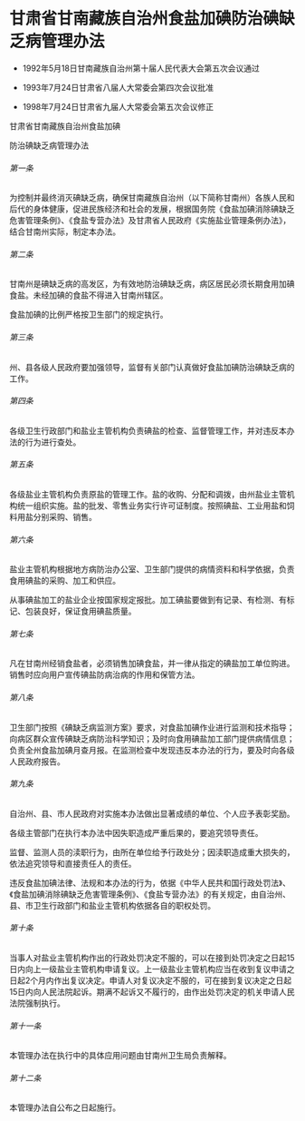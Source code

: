 # 甘肃省甘南藏族自治州食盐加碘防治碘缺乏病管理办法

- 1992年5月18日甘南藏族自治州第十届人民代表大会第五次会议通过

- 1993年7月24日甘肃省八届人大常委会第四次会议批准

- 1998年7月24日甘肃省九届人大常委会第五次会议修正

<!-- INFO END -->

甘肃省甘南藏族自治州食盐加碘

防治碘缺乏病管理办法

###### 第一条

为控制并最终消灭碘缺乏病，确保甘南藏族自治州（以下简称甘南州）各族人民和后代的身体健康，促进民族经济和社会的发展，根据国务院《食盐加碘消除碘缺乏危害管理条例》、《食盐专营办法》及甘肃省人民政府《实施盐业管理条例办法》，结合甘南州实际，制定本办法。

###### 第二条

甘南州是碘缺乏病的高发区，为有效地防治碘缺乏病，病区居民必须长期食用加碘食盐。未经加碘的食盐不得进入甘南州辖区。

食盐加碘的比例严格按卫生部门的规定执行。

###### 第三条

州、县各级人民政府要加强领导，监督有关部门认真做好食盐加碘防治碘缺乏病的工作。

###### 第四条

各级卫生行政部门和盐业主管机构负责碘盐的检查、监督管理工作，并对违反本办法的行为进行查处。

###### 第五条

各级盐业主管机构负责原盐的管理工作。盐的收购、分配和调拨，由州盐业主管机构统一组织实施。盐的批发、零售业务实行许可证制度。按照碘盐、工业用盐和饲料用盐分别采购、销售。

###### 第六条

盐业主管机构根据地方病防治办公室、卫生部门提供的病情资料和科学依据，负责食用碘盐的采购、加工和供应。

从事碘盐加工的盐业企业按国家规定报批。加工碘盐要做到有记录、有检测、有标记、包装良好，保证食用碘盐质量。

###### 第七条

凡在甘南州经销食盐者，必须销售加碘食盐，并一律从指定的碘盐加工单位购进。销售时应向用户宣传碘盐防病治病的作用和保管方法。

###### 第八条

卫生部门按照《碘缺乏病监测方案》要求，对食盐加碘作业进行监测和技术指导；向病区群众宣传碘缺乏病防治科学知识；及时向食用碘盐加工部门提供病情信息；负责全州食盐加碘月查月报。在监测检查中发现违反本办法的行为，要及时向各级人民政府报告。

###### 第九条

自治州、县、市人民政府对实施本办法做出显著成绩的单位、个人应予表彰奖励。

各级主管部门在执行本办法中因失职造成严重后果的，要追究领导责任。

监督、监测人员的渎职行为，由所在单位给予行政处分；因渎职造成重大损失的，依法追究领导和直接责任人的责任。

违反食盐加碘法律、法规和本办法的行为，依据《中华人民共和国行政处罚法》、《食盐加碘消除碘缺乏危害管理条例》、《食盐专营办法》的有关规定，由自治州、县、市卫生行政部门和盐业主管机构依据各自的职权处罚。

###### 第十条

当事人对盐业主管机构作出的行政处罚决定不服的，可以在接到处罚决定之日起15日内向上一级盐业主管机构申请复议。上一级盐业主管机构应当在收到复议申请之日起2个月内作出复议决定。申请人对复议决定不服的，可在接到复议决定之日起15日内向人民法院起诉。期满不起诉又不履行的，由作出处罚决定的机关申请人民法院强制执行。

###### 第十一条

本管理办法在执行中的具体应用问题由甘南州卫生局负责解释。

###### 第十二条

本管理办法自公布之日起施行。
